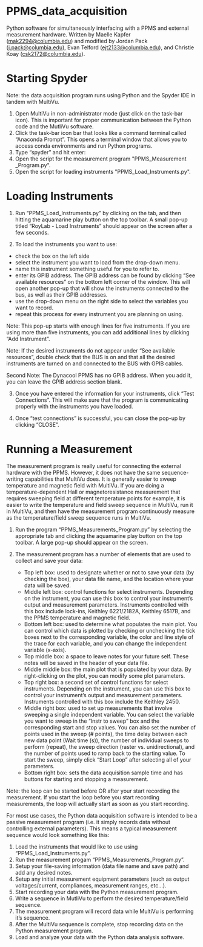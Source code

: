 # PPMS_data_acquisition
Python software for simultaneously interfacing with a PPMS and external measurement hardware.
Written by Maelle Kapfer (mak2294@columbia.edu) and modified by Jordan Pack (j.pack@columbia.edu), Evan Telford (ejt2133@columbia.edu), and Christie Koay (csk2172@columbia.edu).

# Starting Spyder
Note: the data acquisition program runs using Python and the Spyder IDE in tandem with MultiVu.

1.  Open MultiVu in non-administrator mode (just click on the task-bar icon). This is important for proper communication between the Python code and the MutliVu software.
2.  Click the task-bar icon bar that looks like a command terminal called “Anaconda Prompt”. This opens a terminal window that allows you to access conda environments and run Python programs.
3.  Type “spyder” and hit enter:
4.  Open the script for the measurement program "PPMS_Measurement _Program.py".
5.  Open the script for loading instruments "PPMS_Load_Instruments.py".

# Loading Instruments

1.  Run “PPMS_Load_Instruments.py” by clicking on the tab, and then hitting the aquamarine play button on the top toolbar. A small pop-up titled “RoyLab - Load Instruments” should appear on the screen after a few seconds.

2.  To load the instruments you want to use:
  - check the box on the left side
  - select the instrument you want to load from the drop-down menu. 
  - name this instrument something useful for you to refer to.
  - enter its GPIB address. The GPIB address can be found by clicking “See available resources” on the bottom left corner of the window. This will open another pop-up that will show the instruments connected to the bus, as well as their GPIB addresses. 
  - use the drop-down menu on the right side to select the variables you want to record. 
  - repeat this process for every instrument you are planning on using. 

  Note: This pop-up starts with enough lines for five instruments. If you are using more than five instruments, you can add additional lines by clicking “Add Instrument”.

Note: If the desired instruments do not appear under “See available resources”, double check that the BUS is on and that all the desired instruments are turned on and connected to the BUS with GPIB cables.	

Second Note: The Dynacool PPMS has no GPIB address. When you add it, you can leave the GPIB address section blank.

3.  Once you have entered the information for your instruments, click “Test Connections”. This will make sure that the program is communicating properly with the instruments you have loaded. 

4.  Once “test connections” is successful, you can close the pop-up by clicking “CLOSE”.

# Running a Measurement
The measurement program is really useful for connecting the external hardware with the PPMS. However, it does not have the same sequence-writing capabilities that MultiVu does. It is generally easier to sweep temperature and magnetic field with MultiVu. If you are doing a temperature-dependent Hall or magnetoresistance measurement that requires sweeping field at different temperature points for example, it is easier to write the temperature and field sweep sequence in MultiVu, run it in MultiVu, and then have the measurement program continuously measure as the temperature/field sweep sequence runs in MultiVu. 

1.  Run the program “PPMS_Measurements_Program.py” by selecting the appropriate tab and clicking the aquamarine play button on the top toolbar. A large pop-up should appear on the screen.

2.  The measurement program has a number of elements that are used to collect and save your data:
    - Top left box: used to designate whether or not to save your data (by checking the box), your data file name, and the location where your data will be saved.
    - Middle left box: control functions for select instruments. Depending on the instrument, you can use this box to control your instrument’s output and measurement parameters. Instruments controlled with this box include lock-ins, Keithley 6221/2182A, Keithley 6517B, and the PPMS temperature and magnetic field.
    - Bottom left box: used to determine what populates the main plot. You can control which data is plotted by checking or unchecking the tick boxes next to the corresponding variable, the color and line style of the trace for each variable, and you can change the independent variable (x-axis).
    - Top middle box: a space to leave notes for your future self. These notes will be saved in the header of your data file.
    - Middle middle box: the main plot that is populated by your data. By right-clicking on the plot, you can modify some plot parameters.
    - Top right box: a second set of control functions for select instruments. Depending on the instrument, you can use this box to control your instrument’s output and measurement parameters. Instruments controlled with this box include the Keithley 2450.
    - Middle right box: used to set up measurements that involve sweeping a single independent variable. You can select the variable you want to sweep in the “Instr to sweep” box and the corresponding start and stop values. You can also set the number of points used in the sweep (# points), the time delay between each new data point (Wait time (s)), the number of individual sweeps to perform (repeat), the sweep direction (raster vs. unidirectional), and the number of points used to ramp back to the starting value. To start the sweep, simply click “Start Loop” after selecting all of your parameters. 
    - Bottom right box: sets the data acquisition sample time and has buttons for starting and stopping a measurement.

Note: the loop can be started before OR after your start recording the measurement. If you start the loop before you start recording measurements, the loop will actually start as soon as you start recording.

For most use cases, the Python data acquisition software is intended to be a passive measurement program (i.e. it simply records data without controlling external parameters). This means a typical measurement sequence would look something like this:
1.  Load the instruments that would like to use using “PPMS_Load_Instruments.py”.
2.  Run the measurement progam “PPMS_Measurements_Program.py”.
3.  Setup your file-saving information (data file name and save path) and add any desired notes.
4.  Setup any initial measurement equipment parameters (such as output voltages/current, compliances, measurement ranges, etc…).
5.  Start recording your data with the Python measurement program.
6.  Write a sequence in MutliVu to perform the desired temperature/field sequence.
7.  The measurement program will record data while MultiVu is performing it’s sequence.
8.  After the MultiVu sequence is complete, stop recording data on the Python measurement program.
9.  Load and analyze your data with the Python data analysis software.
